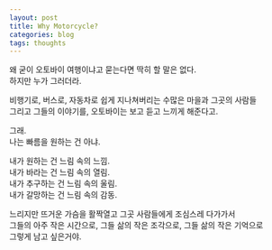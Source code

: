 ```yaml
---
layout: post
title: Why Motorcycle?
categories: blog
tags: thoughts
--- 
```


왜 굳이 오토바이 여행이냐고 묻는다면 딱히 할 말은 없다.  
하지만 누가 그러더라.  

비행기로, 버스로, 자동차로 쉽게 지나쳐버리는 수많은 마을과 그곳의 사람들  
그리고 그들의 이야기를, 오토바이는 보고 듣고 느끼게 해준다고.  

그래.  
나는 빠름을 원하는 건 아냐.  

내가 원하는 건 느림 속의 느낌.  
내가 바라는 건 느림 속의 열림.  
내가 추구하는 건 느림 속의 울림.  
내가 갈망하는 건 느림 속의 감동.  

느리지만 뜨거운 가슴을 활짝열고 그곳 사람들에게 조심스레 다가가서  
그들의 아주 작은 시간으로, 그들 삶의 작은 조각으로, 그들 삶의 작은 기억으로  
그렇게 남고 싶은거야.  

<object height="344" style="background-image: url(http://i1.ytimg.com/vi/hThG0lhUMRY/hqdefault.jpg);" width="425"><param name="movie" value="http://www.youtube.com/v/hThG0lhUMRY&amp;hl=ko_KR&amp;fs=1"><param name="allowFullScreen" value="true"><param name="allowscriptaccess" value="always"><embed src="http://www.youtube.com/v/hThG0lhUMRY&amp;hl=ko_KR&amp;fs=1" width="425" height="344" allowscriptaccess="never" allowfullscreen="true" wmode="transparent" type="application/x-shockwave-flash"></embed></object>

